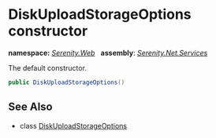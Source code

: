 # DiskUploadStorageOptions constructor
**namespace:** *[Serenity.Web](../../README.md#serenity.web-namespace)*   **assembly**: *[Serenity.Net.Services](../../README.md)*

The default constructor.

```csharp
public DiskUploadStorageOptions()
```

## See Also

* class [DiskUploadStorageOptions](../DiskUploadStorageOptions.md)